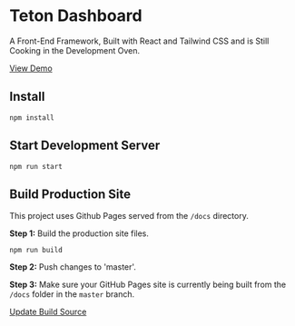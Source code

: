 # Teton Dashboard

A Front-End Framework, Built with React and Tailwind CSS and is Still Cooking in the Development Oven. 

[View Demo](https://chrischilcoat.github.io/teton/)

## Install

    npm install

## Start Development Server

    npm run start

## Build Production Site

This project uses Github Pages served from the `/docs` directory.

**Step 1:** Build the production site files.

    npm run build

**Step 2:** Push changes to 'master'.

**Step 3:** Make sure your GitHub Pages site is currently being built from the `/docs` folder in the `master` branch.

[Update Build Source](https://github.com/ChrisChilcoat/teton/settings/pages)